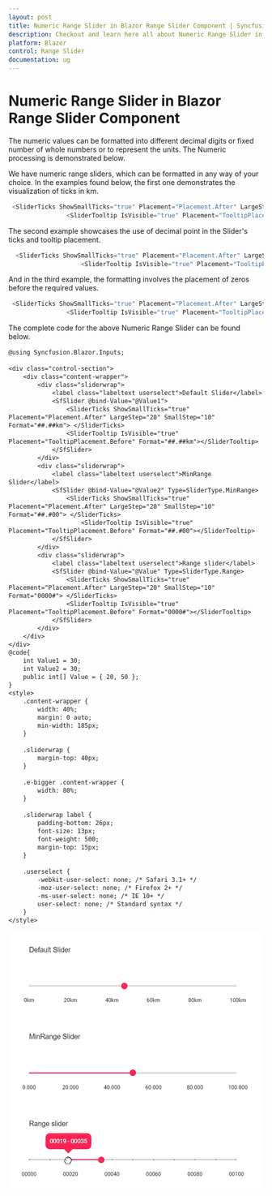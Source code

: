 ```yaml
---
layout: post
title: Numeric Range Slider in Blazor Range Slider Component | Syncfusion
description: Checkout and learn here all about Numeric Range Slider in Syncfusion Blazor Range Slider component and more.
platform: Blazor
control: Range Slider
documentation: ug
---
```


# Numeric Range Slider in Blazor Range Slider Component

The numeric values can be formatted into different decimal digits or fixed number of whole numbers or to represent the units. The Numeric processing is demonstrated below.

We have numeric range sliders, which can be formatted in any way of your choice. In the examples found below, the first one demonstrates the visualization of ticks in km.

```csharp
 <SliderTicks ShowSmallTicks="true" Placement="Placement.After" LargeStep="20" SmallStep="10" Format="##.##km"> </SliderTicks>
                <SliderTooltip IsVisible="true" Placement="TooltipPlacement.Before" Format="##.##km"></SliderTooltip>
```

The second example showcases the use of decimal point in the Slider's ticks and tooltip placement.

```csharp
  <SliderTicks ShowSmallTicks="true" Placement="Placement.After" LargeStep="20" SmallStep="10" Format="##.#00"> </SliderTicks>
                    <SliderTooltip IsVisible="true" Placement="TooltipPlacement.Before" Format="##.#00"></SliderTooltip>
```

And in the third example, the formatting involves the placement of zeros before the required values.

```csharp
 <SliderTicks ShowSmallTicks="true" Placement="Placement.After" LargeStep="20" SmallStep="10" Format="0000#"> </SliderTicks>
                <SliderTooltip IsVisible="true" Placement="TooltipPlacement.Before" Format="0000#"></SliderTooltip>
```

The complete code for the above Numeric Range Slider can be found below.

```cshtml
@using Syncfusion.Blazor.Inputs;

<div class="control-section">
    <div class="content-wrapper">
        <div class="sliderwrap">
            <label class="labeltext userselect">Default Slider</label>
            <SfSlider @bind-Value="@Value1">
                <SliderTicks ShowSmallTicks="true" Placement="Placement.After" LargeStep="20" SmallStep="10" Format="##.##km"> </SliderTicks>
                <SliderTooltip IsVisible="true" Placement="TooltipPlacement.Before" Format="##.##km"></SliderTooltip>
            </SfSlider>
        </div>
        <div class="sliderwrap">
            <label class="labeltext userselect">MinRange Slider</label>
            <SfSlider @bind-Value="@Value2" Type=SliderType.MinRange>
                <SliderTicks ShowSmallTicks="true" Placement="Placement.After" LargeStep="20" SmallStep="10" Format="##.#00"> </SliderTicks>
                    <SliderTooltip IsVisible="true" Placement="TooltipPlacement.Before" Format="##.#00"></SliderTooltip>
            </SfSlider>
        </div>
        <div class="sliderwrap">
            <label class="labeltext userselect">Range slider</label>
            <SfSlider @bind-Value="@Value" Type=SliderType.Range>
                <SliderTicks ShowSmallTicks="true" Placement="Placement.After" LargeStep="20" SmallStep="10" Format="0000#"> </SliderTicks>
                <SliderTooltip IsVisible="true" Placement="TooltipPlacement.Before" Format="0000#"></SliderTooltip>
            </SfSlider>
        </div>
    </div>
</div>
@code{
    int Value1 = 30;
    int Value2 = 30;
    public int[] Value = { 20, 50 };
}
<style>
    .content-wrapper {
        width: 40%;
        margin: 0 auto;
        min-width: 185px;
    }

    .sliderwrap {
        margin-top: 40px;
    }

    .e-bigger .content-wrapper {
        width: 80%;
    }

    .sliderwrap label {
        padding-bottom: 26px;
        font-size: 13px;
        font-weight: 500;
        margin-top: 15px;
    }

    .userselect {
        -webkit-user-select: none; /* Safari 3.1+ */
        -moz-user-select: none; /* Firefox 2+ */
        -ms-user-select: none; /* IE 10+ */
        user-select: none; /* Standard syntax */
    }
</style>
```

![Blazor- Slider - NumericSlider](./../images/numeric.gif)